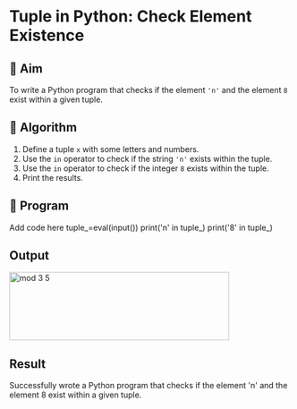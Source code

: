 # Tuple in Python: Check Element Existence

## 🎯 Aim
To write a Python program that checks if the element `'n'` and the element `8` exist within a given tuple.

## 🧠 Algorithm
1. Define a tuple `x` with some letters and numbers.
2. Use the `in` operator to check if the string `'n'` exists within the tuple.
3. Use the `in` operator to check if the integer `8` exists within the tuple.
4. Print the results.

## 🧾 Program
Add code here
tuple_=eval(input())
print('n' in tuple_)
print('8' in tuple_)
## Output
<img width="393" height="122" alt="mod 3 5" src="https://github.com/user-attachments/assets/d9bf60f3-fca6-4452-a6d2-93d8c2e32ac4" />

## Result
Successfully wrote a Python program that checks if the element 'n' and the element 8 exist within a given tuple.


